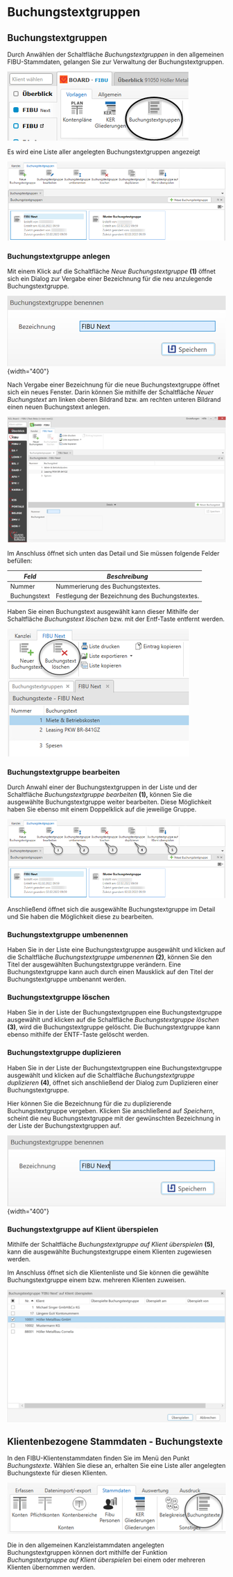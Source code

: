 # Buchungstextgruppen

## Buchungstextgruppen



Durch Anwählen der Schaltfläche *Buchungstextgruppen* in den allgemeinen FIBU-Stammdaten, gelangen Sie zur Verwaltung der Buchungstextgruppen.


![Image](<img/NeuesElement198.png>)


Es wird eine Liste aller angelegten Buchungstextgruppen angezeigt


![Image](<img/NeuesElement196.png>)

### Buchungstextgruppe anlegen


Mit einem Klick auf die Schaltfläche *Neue Buchungstextgruppe* **(1)** öffnet sich ein Dialog zur Vergabe einer Bezeichnung für die neu anzulegende Buchungstextgruppe.

![Image](<img/NeuesElement195.png>){width="400"}


Nach Vergabe einer Bezeichnung für die neue Buchungstextgruppe öffnet sich ein neues Fenster. Darin können Sie mithilfe der Schaltfläche *Neuer Buchungstext* am linken oberen Bildrand bzw. am rechten unteren Bildrand einen neuen Buchungstext anlegen.


![Image](<img/NeuesElement194.png>)

Im Anschluss öffnet sich unten das Detail und Sie müssen folgende Felder befüllen:

| *Feld* | *Beschreibung* |
| --- | --- |
| Nummer | Nummerierung des Buchungstextes. |
| Buchungstext | Festlegung der Bezeichnung des Buchungstextes. |



Haben Sie einen Buchungstext ausgewählt kann dieser Mithilfe der Schaltfläche *Buchungstext löschen* bzw. mit der Entf-Taste entfernt werden.

![Image](<img/NeuesElement193.png>)

### Buchungstextgruppe bearbeiten


Durch Anwahl einer der Buchungstextgruppen in der Liste und der Schaltfläche *Buchungstextgruppe bearbeiten* **(1),** können Sie die ausgewählte Buchungstextgruppe weiter bearbeiten. Diese Möglichkeit haben Sie ebenso mit einem Doppelklick auf die jeweilige Gruppe.

![Image](<img/NeuesElement192.png>)

Anschließend öffnet sich die ausgewählte Buchungstextgruppe im Detail und Sie haben die Möglichkeit diese zu bearbeiten.

### Buchungstextgruppe umbenennen


Haben Sie in der Liste eine Buchungstextgruppe ausgewählt und klicken auf die Schaltfläche *Buchungstextgruppe umbenennen* **(2)**, können Sie den Titel der ausgewählten Buchungstextgruppe verändern. Eine Buchungstextgruppe kann auch durch einen Mausklick auf den Titel der Buchungstextgruppe umbenannt werden.

### Buchungstextgruppe löschen


Haben Sie in der Liste der Buchungstextgruppen eine Buchungstextgruppe ausgewählt und klicken auf die Schaltfläche *Buchungstextgruppe löschen* **(3)**, wird die Buchungstextgruppe gelöscht. Die Buchungstextgruppe kann ebenso mithilfe der ENTF-Taste gelöscht werden.

### Buchungstextgruppe duplizieren


Haben Sie in der Liste der Buchungstextgruppen eine Buchungstextgruppe ausgewählt und klicken auf die Schaltfläche *Buchungstextgruppe duplizieren* **(4)**, öffnet sich anschließend der Dialog zum Duplizieren einer Buchungstextgruppe.

Hier können Sie die Bezeichnung für die zu duplizierende Buchungstextgruppe vergeben. Klicken Sie anschließend auf *Speichern*, scheint die neu Buchungstextgruppe mit der gewünschten Bezeichnung in der Liste der Buchungstextgruppen auf.

![Image](<img/NeuesElement191.png>){width="400"}

### Buchungstextgruppe auf Klient überspielen


Mithilfe der Schaltfläche *Buchungstextgruppe auf Klient überspielen* **(5)**, kann die ausgewählte Buchungstextgruppe einem Klienten zugewiesen werden.

Im Anschluss öffnet sich die Klientenliste und Sie können die gewählte Buchungstextgruppe einem bzw. mehreren Klienten zuweisen.

![Image](<img/NeuesElement190.png>)


## Klientenbezogene Stammdaten - Buchungstexte


In den FIBU-Klientenstammdaten finden Sie im Menü den Punkt *Buchungstexte*. Wählen Sie diese an, erhalten Sie eine Liste aller angelegten Buchungstexte für diesen Klienten.

![Image](<img/NeuesElement127.png>)


Die in den allgemeinen Kanzleistammdaten angelegten Buchungstextgruppen können dort mithilfe der Funktion *Buchungstextgruppe auf Klient überspielen* bei einem oder mehreren Klienten übernommen werden.


